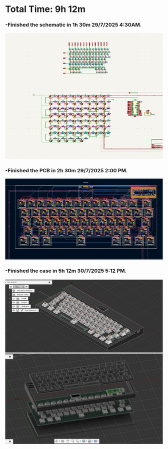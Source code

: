 # Total Time: 9h 12m

### -Finished the schematic in 1h 30m 29/7/2025 4:30AM.
![alt text](SCHEM.png)
### -Finished the PCB in 2h 30m 29/7/2025 2:00 PM.
![alt text](PCB.png)
### -Finished the case in 5h 12m 30/7/2025 5:12 PM. 
![alt text](<CAD assemled.jpg>)![alt text](CAD.png)